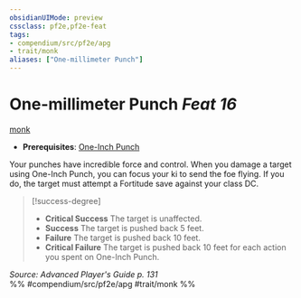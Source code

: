 ```yaml
---
obsidianUIMode: preview
cssclass: pf2e,pf2e-feat
tags:
- compendium/src/pf2e/apg
- trait/monk
aliases: ["One-millimeter Punch"]
---
```

# One-millimeter Punch  *Feat 16*  
[monk](../../rules/traits/monk.md)  

- **Prerequisites**: [One-Inch Punch](one-inch-punch-apg.md)

Your punches have incredible force and control. When you damage a target using One-Inch Punch, you can focus your ki to send the foe flying. If you do, the target must attempt a Fortitude save against your class DC.

> [!success-degree] 
> - **Critical Success** The target is unaffected.
> - **Success** The target is pushed back 5 feet.
> - **Failure** The target is pushed back 10 feet.
> - **Critical Failure** The target is pushed back 10 feet for each action you spent on One-Inch Punch.

*Source: Advanced Player's Guide p. 131*  
%% #compendium/src/pf2e/apg #trait/monk %%